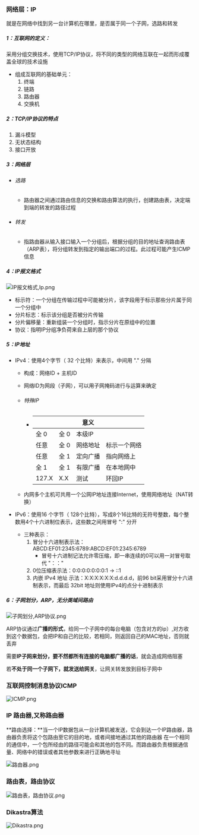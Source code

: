 ### 网络层：IP

就是在网络中找到另一台计算机在哪里，是否属于同一个子网，选路和转发

##### 1：互联网的定义：

​	采用分组交换技术，使用TCP/IP协议，将不同的类型的网络互联在一起而形成覆盖全球的技术设施

- 组成互联网的基础单元：
  1. 终端
  2. 链路
  3. 路由器
  4. 交换机

##### 2：TCP/IP协议的特点

1. 漏斗模型
2. 无状态结构
3. 接口开放

##### 3：网络层

- ###### 选路

  - 路由器之间通过路由信息的交换和路由算法的执行，创建路由表，决定端到端的转发的路径过程

- ###### 转发

  - 指路由器从输入接口输入一个分组后，根据分组的目的地址查询路由表（ARP表），将分组转发到指定的输出端口的过程。此过程可能产生ICMP信息

##### 4：IP报文格式

![IP报文格式,Ip.png](https://github.com/likang315/Web-Developing/blob/master/Web%20%E7%9F%A5%E8%AF%86%E4%BD%93%E7%B3%BB/2%EF%BC%9A%E8%AE%A1%E7%AE%97%E6%9C%BA%E7%BD%91%E7%BB%9C/4%EF%BC%9A%E7%BD%91%E7%BB%9C%E5%B1%82/IP%E6%8A%A5%E6%96%87%E6%A0%BC%E5%BC%8F,Ip.png?raw=true)

- 标示符：一个分组在传输过程中可能被分片，该字段用于标示那些分片属于同一个分组中
- 分片标志：标示该分组是否被分片传输
- 分片偏移量：重新组装一个分组时，指示分片在原组中的位置
- 协议：指明IP分组净负荷来自上层的那个协议

##### 5：IP地址

- IPv4：使用4个字节（ 32 个比特）来表示，中间用 "." 分隔

  - 构成：网络ID + 主机ID 

  - 网络ID为网段（子网），可以用子网掩码进行与运算来确定

  - ###### 特殊IP

    - | <net> | <host> | 意义     |              |
      | ----- | ------ | -------- | ------------ |
      | 全 0  | 全 0   | 本级IP   |              |
      | 任意  | 全 0   | 网络地址 | 标示一个网络 |
      | 任意  | 全 1   | 定向广播 | 指向网络上   |
      | 全 1  | 全 1   | 有限广播 | 在本地网中   |
      | 127.X | X.X    | 测试     | 环回IP       |

  - 内网多个主机可共用一个公网IP地址连接Internet，使用网络地址（NAT转换）

- IPv6：使用16 个字节（ 128个比特），写成8个16比特的无符号整数，每个整数用4个十六进制位表示，这些数之间用冒号 ":" 分开

  - 三种表示：
    1. 冒分十六进制表示法：ABCD:EF01:2345:6789:ABCD:EF01:2345:6789
       - 冒号十六进制记法允许零压缩，即一串连续的0可以用一对冒号取代 "：："
    2. 0位压缩表示法：0:0:0:0:0:0:0:1 → ::1
    3. 内嵌 IPv4 地址 示法：X:X:X:X:X:X:d.d.d.d，前96 bit采用冒分十六进制表示，而最后 32bit 地址则使用IPv4的点分十进制表示

##### 6：子网划分，ARP，无分类域间路由

![子网划分,ARP协议.png](https://github.com/likang315/Web-Developing/blob/master/Web%20%E7%9F%A5%E8%AF%86%E4%BD%93%E7%B3%BB/2%EF%BC%9A%E8%AE%A1%E7%AE%97%E6%9C%BA%E7%BD%91%E7%BB%9C/4%EF%BC%9A%E7%BD%91%E7%BB%9C%E5%B1%82/%E5%AD%90%E7%BD%91%E5%88%92%E5%88%86,ARP%E5%8D%8F%E8%AE%AE.png?raw=true)

ARP协议通过**广播的形式**，给同一个子网中的每台电脑（包含对方的ip）,对方收到这个数据包，会把IP和自己的比较，若相同，则返回自己的MAC地址，否则就丢弃

需要**IP子网来划分，要不然都所有连接的电脑都广播的话**，就会造成网络阻塞

若**不处于同一个子网下，就发送给网关**，让网关转发放到目标子网中

### 互联网控制消息协议ICMP

![ICMP.png](https://github.com/likang315/Web-Developing/blob/master/Web%20%E7%9F%A5%E8%AF%86%E4%BD%93%E7%B3%BB/2%EF%BC%9A%E8%AE%A1%E7%AE%97%E6%9C%BA%E7%BD%91%E7%BB%9C/4%EF%BC%9A%E7%BD%91%E7%BB%9C%E5%B1%82/ICMP.png?raw=true)



### IP 路由器,又称路由器

**路由选择：**当一个IP数据包从一台计算机被发送，它会到达一个IP路由器，路由器负责将这个包路由至它的目的地，或者间接地通过其他的路由器
在一个相同的通信中，一个包所经由的路径可能会和其他的包不同。而路由器负责根据通信量、网络中的错误或者其他参数来进行正确地寻址

![路由器.png](https://github.com/likang315/Web-Developing/blob/master/Web%20%E7%9F%A5%E8%AF%86%E4%BD%93%E7%B3%BB/2%EF%BC%9A%E8%AE%A1%E7%AE%97%E6%9C%BA%E7%BD%91%E7%BB%9C/4%EF%BC%9A%E7%BD%91%E7%BB%9C%E5%B1%82/%E8%B7%AF%E7%94%B1%E5%99%A8.png?raw=true)

### 路由表，路由协议

![路由表，路由协议.png](https://github.com/likang315/Web-Developing/blob/master/Web%20%E7%9F%A5%E8%AF%86%E4%BD%93%E7%B3%BB/2%EF%BC%9A%E8%AE%A1%E7%AE%97%E6%9C%BA%E7%BD%91%E7%BB%9C/4%EF%BC%9A%E7%BD%91%E7%BB%9C%E5%B1%82/%E8%B7%AF%E7%94%B1%E8%A1%A8%EF%BC%8C%E8%B7%AF%E7%94%B1%E5%8D%8F%E8%AE%AE.png?raw=true)



### Dikastra算法

![Dikastra.png](https://github.com/likang315/Web-Developing/blob/master/Web%20%E7%9F%A5%E8%AF%86%E4%BD%93%E7%B3%BB/2%EF%BC%9A%E8%AE%A1%E7%AE%97%E6%9C%BA%E7%BD%91%E7%BB%9C/4%EF%BC%9A%E7%BD%91%E7%BB%9C%E5%B1%82/Dikastra.png?raw=true)

